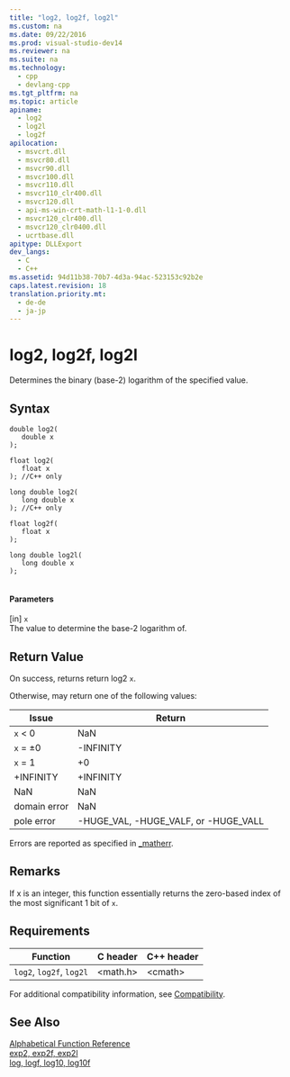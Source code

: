 ```yaml
---
title: "log2, log2f, log2l"
ms.custom: na
ms.date: 09/22/2016
ms.prod: visual-studio-dev14
ms.reviewer: na
ms.suite: na
ms.technology: 
  - cpp
  - devlang-cpp
ms.tgt_pltfrm: na
ms.topic: article
apiname: 
  - log2
  - log2l
  - log2f
apilocation: 
  - msvcrt.dll
  - msvcr80.dll
  - msvcr90.dll
  - msvcr100.dll
  - msvcr110.dll
  - msvcr110_clr400.dll
  - msvcr120.dll
  - api-ms-win-crt-math-l1-1-0.dll
  - msvcr120_clr400.dll
  - msvcr120_clr0400.dll
  - ucrtbase.dll
apitype: DLLExport
dev_langs: 
  - C
  - C++
ms.assetid: 94d11b38-70b7-4d3a-94ac-523153c92b2e
caps.latest.revision: 18
translation.priority.mt: 
  - de-de
  - ja-jp
---
```

# log2, log2f, log2l
Determines the binary (base-2) logarithm of the specified value.  
  
## Syntax  
  
```  
double log2(  
   double x  
);  
  
float log2(  
   float x  
); //C++ only  
  
long double log2(  
   long double x  
); //C++ only  
  
float log2f(  
   float x  
);  
  
long double log2l(  
   long double x  
);  
  
```  
  
#### Parameters  
 [in] `x`  
 The value to determine the base-2 logarithm of.  
  
## Return Value  
 On success, returns return log2 `x`.  
  
 Otherwise, may return one of the following values:  
  
|Issue|Return|  
|-----------|------------|  
|`x` < 0|NaN|  
|`x` = ±0|-INFINITY|  
|`x` = 1|+0|  
|+INFINITY|+INFINITY|  
|NaN|NaN|  
|domain error|NaN|  
|pole error|-HUGE_VAL, -HUGE_VALF, or -HUGE_VALL|  
  
 Errors are reported as specified in [_matherr](../vs140/_matherr.md).  
  
## Remarks  
 If x is an integer, this function essentially returns the zero-based index of the most significant 1 bit of `x`.  
  
## Requirements  
  
|Function|C header|C++ header|  
|--------------|--------------|------------------|  
|`log2`,                `log2f`,  `log2l`|<math.h>|<cmath\>|  
  
 For additional compatibility information, see [Compatibility](../vs140/compatibility.md).  
  
## See Also  
 [Alphabetical Function Reference](../vs140/crt-alphabetical-function-reference.md)   
 [exp2, exp2f, exp2l](../vs140/exp2--exp2f--exp2l.md)   
 [log, logf, log10, log10f](../vs140/log--logf--log10--log10f.md)